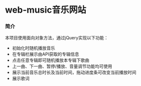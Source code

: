 # web-music音乐网站
### 简介
本项目使用面向对象方法，通过jQuery实现以下功能：
* 初始化时随机播放音乐 
* 在专辑栏展示由API获取的专辑信息
* 点击任意专辑即可随机播放本专辑下歌曲
* 上一曲、下一曲、暂停/播放、音量调节功能均可使用
* 展示当前音乐总时长及当前时间，拖动进度条可改变当前播放时间
* 展示歌词